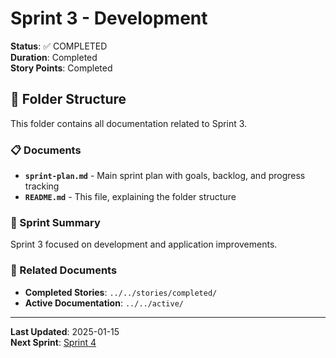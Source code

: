 # Sprint 3 - Development

**Status**: ✅ COMPLETED  
**Duration**: Completed  
**Story Points**: Completed

## 📁 Folder Structure

This folder contains all documentation related to Sprint 3.

### 📋 Documents

- **`sprint-plan.md`** - Main sprint plan with goals, backlog, and progress tracking
- **`README.md`** - This file, explaining the folder structure

### 🎯 Sprint Summary

Sprint 3 focused on development and application improvements.

### 🔗 Related Documents

- **Completed Stories**: `../../stories/completed/`
- **Active Documentation**: `../../active/`

---

**Last Updated**: 2025-01-15  
**Next Sprint**: [Sprint 4](../sprint-4/)

